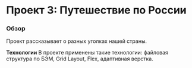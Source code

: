 # Проект 3: Путешествие по России

### Обзор
Проект рассказывает о разных уголках нашей страны.

**Технологии**
В проекте применены такие технологии: файловая структура по БЭМ, Grid Layout, Flex, адаптивная верстка.
